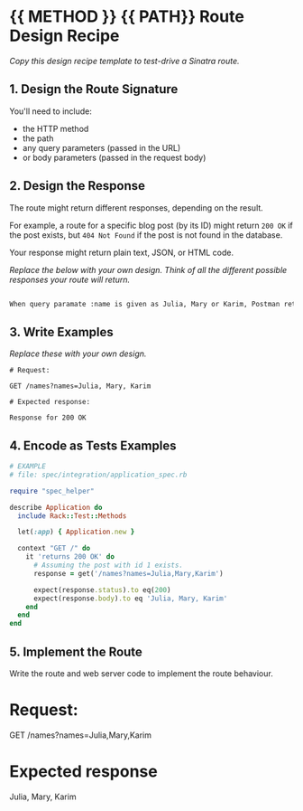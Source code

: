 # {{ METHOD }} {{ PATH}} Route Design Recipe

_Copy this design recipe template to test-drive a Sinatra route._

## 1. Design the Route Signature

You'll need to include:
  * the HTTP method
  * the path
  * any query parameters (passed in the URL)
  * or body parameters (passed in the request body)

## 2. Design the Response

The route might return different responses, depending on the result.

For example, a route for a specific blog post (by its ID) might return `200 OK` if the post exists, but `404 Not Found` if the post is not found in the database.

Your response might return plain text, JSON, or HTML code. 

_Replace the below with your own design. Think of all the different possible responses your route will return._

```html

When query paramate :name is given as Julia, Mary or Karim, Postman returns 200 OK 

```

## 3. Write Examples

_Replace these with your own design._

```
# Request:

GET /names?names=Julia, Mary, Karim

# Expected response:

Response for 200 OK
```


## 4. Encode as Tests Examples

```ruby
# EXAMPLE
# file: spec/integration/application_spec.rb

require "spec_helper"

describe Application do
  include Rack::Test::Methods

  let(:app) { Application.new }

  context "GET /" do
    it 'returns 200 OK' do
      # Assuming the post with id 1 exists.
      response = get('/names?names=Julia,Mary,Karim')

      expect(response.status).to eq(200)
      expect(response.body).to eq 'Julia, Mary, Karim'
    end
  end 
end
```

## 5. Implement the Route

Write the route and web server code to implement the route behaviour.

# Request:

GET /names?names=Julia,Mary,Karim

# Expected response

Julia, Mary, Karim
